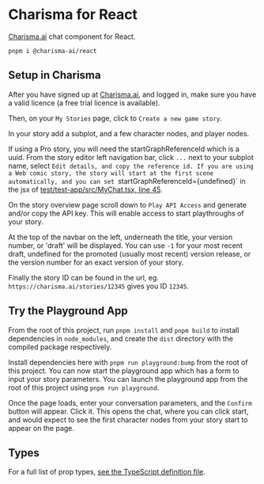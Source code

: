 # Charisma for React

[Charisma.ai](https://charisma.ai) chat component for React.

```
pnpm i @charisma-ai/react
```

## Setup in Charisma

After you have signed up at [Charisma.ai](https://charisma.ai), and logged in, make sure you have a valid licence (a free trial licence is available).

Then, on your `My Stories` page, click to `Create a new game story`.

In your story add a subplot, and a few character nodes, and player nodes.

If using a Pro story, you will need the startGraphReferenceId which is a uuid. From the story editor left navigation bar, click `...` next to your subplot name, select `Edit details, and copy the reference id. If you are using a Web comic story, the story will start at the first scene automatically, and you can set `startGraphReferenceId={undefined}` in the jsx of [test/test-app/src/MyChat.tsx, line 45](https://github.com/charisma-ai/charisma-react/blob/main/test/test-app/src/MyChat.tsx#L45).

On the story overview page scroll down to `Play API Access` and generate and/or copy the API key. This will enable access to start playthroughs of your story.

At the top of the navbar on the left, underneath the title, your version number, or 'draft' will be displayed. You can use `-1` for your most recent draft, undefined for the promoted (usually most recent) version release, or the version number for an exact version of your story.

Finally the story ID can be found in the url, eg. `https://charisma.ai/stories/12345` gives you ID `12345`.

## Try the Playground App

From the root of this project, run `pnpm install` and `pnpm build` to install dependencies in `node_modules`, and create the `dist` directory with the compiled package respectively.

Install dependencies here with `pnpm run playground:bump` from the root of this project. You can now start the playground app which has a form to input your story parameters. You can launch the playground app from the root of this project using `pnpm run playground`.

Once the page loads, enter your conversation parameters, and the `Confirm` button will appear. Click it. This opens the chat, where you can click start, and would expect to see the first character nodes from your story start to appear on the page.

## Types

For a full list of prop types, [see the TypeScript definition file](dist/index.d.ts).
